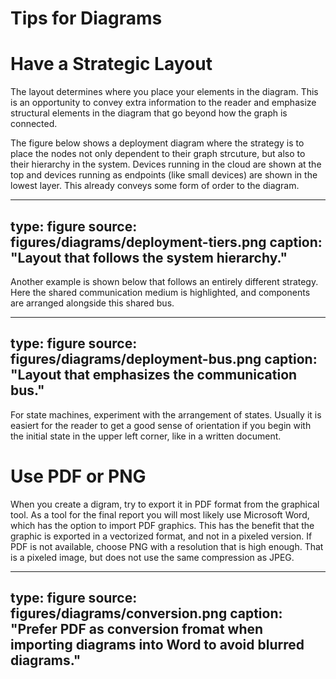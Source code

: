 # Tips for Diagrams



# Have a Strategic Layout


The layout determines where you place your elements in the diagram.
This is an opportunity to convey extra information to the reader and emphasize structural elements in the diagram that go beyond how the graph is connected. 

The figure below shows a deployment diagram where the strategy is to place the nodes not only dependent to their graph strcuture, but also to their hierarchy in the system. Devices running in the cloud are shown at the top and devices running as endpoints (like small devices) are shown in the lowest layer. This already conveys some form of order to the diagram. 

---
type: figure
source: figures/diagrams/deployment-tiers.png
caption: "Layout that follows the system hierarchy."
---


Another example is shown below that follows an entirely different strategy. 
Here the shared communication medium is highlighted, and components are arranged alongside this shared bus.


---
type: figure
source: figures/diagrams/deployment-bus.png
caption: "Layout that emphasizes the communication bus."
---

For state machines, experiment with the arrangement of states. Usually it is easiert for the reader to get a good sense of orientation if you begin with the initial state in the upper left corner, like in a written document.




# Use PDF or PNG


When you create a digram, try to export it in PDF format from the graphical tool.
As a tool for the final report you will most likely use Microsoft Word, which has the option to import PDF graphics.
This has the benefit that the graphic is exported in a vectorized format, and not in a pixeled version. 
If PDF is not available, choose PNG with a resolution that is high enough. That is a pixeled image, but does not use the same compression as JPEG.


---
type: figure
source: figures/diagrams/conversion.png
caption: "Prefer PDF as conversion fromat when importing diagrams into Word to avoid blurred diagrams."
---